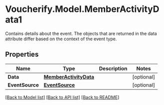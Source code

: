 # Voucherify.Model.MemberActivityData1
Contains details about the event. The objects that are returned in the data attribute differ based on the context of the event type.

## Properties

Name | Type | Description | Notes
------------ | ------------- | ------------- | -------------
**Data** | [**MemberActivityData**](MemberActivityData.md) |  | [optional] 
**EventSource** | [**EventSource**](EventSource.md) |  | [optional] 

[[Back to Model list]](../README.md#documentation-for-models) [[Back to API list]](../README.md#documentation-for-api-endpoints) [[Back to README]](../README.md)

